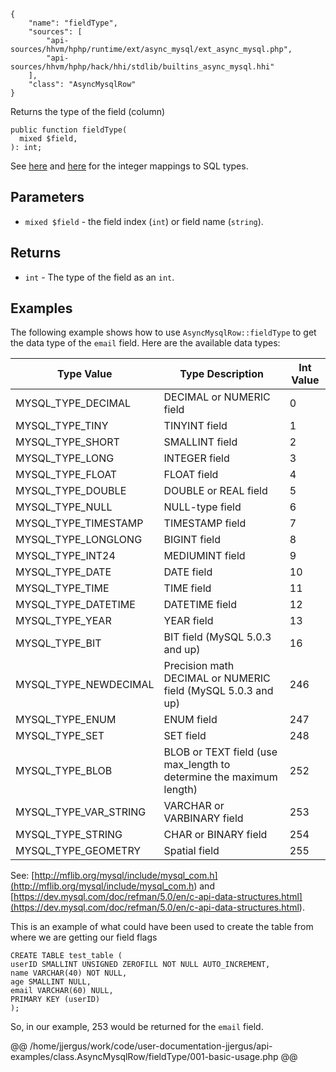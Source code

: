 ``` yamlmeta
{
    "name": "fieldType",
    "sources": [
        "api-sources/hhvm/hphp/runtime/ext/async_mysql/ext_async_mysql.php",
        "api-sources/hhvm/hphp/hack/hhi/stdlib/builtins_async_mysql.hhi"
    ],
    "class": "AsyncMysqlRow"
}
```




Returns the type of the field (column)




``` Hack
public function fieldType(
  mixed $field,
): int;
```




See [here](<http://goo.gl/TbnKJy>) and [here](<https://goo.gl/aSEMeg>) for the
integer mappings to SQL types.




## Parameters




+ ` mixed $field ` - the field index (`` int ``) or field name (``` string ```).




## Returns




* ` int ` - The type of the field as an `` int ``.




## Examples




The following example shows how to use ` AsyncMysqlRow::fieldType ` to get the data type of the `` email `` field. Here are the available data types:




| Type Value | Type Description | Int Value |
| - | - | - |
| MYSQL_TYPE_DECIMAL | DECIMAL or NUMERIC field | 0 |
| MYSQL_TYPE_TINY | TINYINT field | 1 |
| MYSQL_TYPE_SHORT | SMALLINT field | 2 |
| MYSQL_TYPE_LONG | INTEGER field | 3 |
| MYSQL_TYPE_FLOAT | FLOAT field | 4 |
| MYSQL_TYPE_DOUBLE | DOUBLE or REAL field | 5 |
| MYSQL_TYPE_NULL | NULL-type field | 6 |
| MYSQL_TYPE_TIMESTAMP | TIMESTAMP field | 7 |
| MYSQL_TYPE_LONGLONG | BIGINT field | 8 |
| MYSQL_TYPE_INT24 | MEDIUMINT field | 9 |
| MYSQL_TYPE_DATE | DATE field | 10 |
| MYSQL_TYPE_TIME | TIME field | 11 |
| MYSQL_TYPE_DATETIME | DATETIME field | 12 |
| MYSQL_TYPE_YEAR | YEAR field | 13 |
| MYSQL_TYPE_BIT | BIT field (MySQL 5.0.3 and up) | 16 |
| MYSQL_TYPE_NEWDECIMAL | Precision math DECIMAL or NUMERIC field (MySQL 5.0.3 and up) | 246 |
| MYSQL_TYPE_ENUM | ENUM field | 247 |
| MYSQL_TYPE_SET | SET field | 248 |
| MYSQL_TYPE_BLOB | BLOB or TEXT field (use max_length to determine the maximum length) | 252 |
| MYSQL_TYPE_VAR_STRING | VARCHAR or VARBINARY field | 253 |
| MYSQL_TYPE_STRING | CHAR or BINARY field | 254 |
| MYSQL_TYPE_GEOMETRY | Spatial field | 255 |







See: [http://mflib.org/mysql/include/mysql_com.h](<http://mflib.org/mysql/include/mysql_com.h>) and [https://dev.mysql.com/doc/refman/5.0/en/c-api-data-structures.html](<https://dev.mysql.com/doc/refman/5.0/en/c-api-data-structures.html>).




This is an example of what could have been used to create the table from where we are getting our field flags




```
CREATE TABLE test_table (
userID SMALLINT UNSIGNED ZEROFILL NOT NULL AUTO_INCREMENT,
name VARCHAR(40) NOT NULL,
age SMALLINT NULL,
email VARCHAR(60) NULL,
PRIMARY KEY (userID)
);
```




So, in our example, 253 would be returned for the ` email ` field.







@@ /home/jjergus/work/code/user-documentation-jjergus/api-examples/class.AsyncMysqlRow/fieldType/001-basic-usage.php @@
<!-- HHAPIDOC -->
